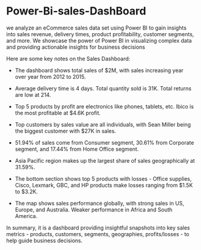 # Power-Bi-sales-DashBoard
we analyze an eCommerce sales data set using Power BI to gain insights into sales revenue, delivery times, product profitability, customer segments, and more. We showcase the power of Power BI in visualizing complex data and providing actionable insights for business decisions

 Here are some key notes on the Sales Dashboard:

- The dashboard shows total sales of $2M, with sales increasing year over year from 2012 to 2015.

- Average delivery time is 4 days. Total quantity sold is 31K. Total returns are low at 214. 

- Top 5 products by profit are electronics like phones, tablets, etc. Ibico is the most profitable at $4.6K profit. 

- Top customers by sales value are all individuals, with Sean Miller being the biggest customer with $27K in sales.

- 51.94% of sales come from Consumer segment, 30.61% from Corporate segment, and 17.44% from Home Office segment.  

- Asia Pacific region makes up the largest share of sales geographically at 31.59%.

- The bottom section shows top 5 products with losses - Office supplies, Cisco, Lexmark, GBC, and HP products make losses ranging from $1.5K to $3.2K.

- The map shows sales performance globally, with strong sales in US, Europe, and Australia. Weaker performance in Africa and South America.

In summary, it is a dashboard providing insightful snapshots into key sales metrics - products, customers, segments, geographies, profits/losses - to help guide business decisions. 


